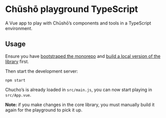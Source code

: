 # Chūshō playground TypeScript

A Vue app to play with Chūshō’s components and tools in a TypeScript environment.

## Usage

Ensure you have [bootstraped the monorepo](https://github.com/liip/chusho#project-setup) and [build a local version of the library](https://github.com/liip/chusho/tree/master/packages/chusho#build-for-production) first.

Then start the development server:

```
npm start
```

Chucho’s is already loaded in `src/main.js`, you can now start playing in `src/App.vue`.

**Note:** if you make changes in the core library, you must manually build it again for the playground to pick it up.
